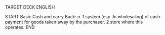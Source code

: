 TARGET DECK
ENGLISH

START
Basic
Cash and carry
Back: n. 1 system (esp. In wholesaling) of cash payment for goods taken away by the purchaser. 2 store where this operates.
END
